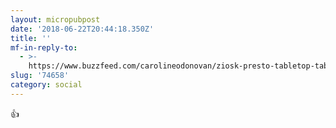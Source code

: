 ```yaml
---
layout: micropubpost
date: '2018-06-22T20:44:18.350Z'
title: ''
mf-in-reply-to:
  - >-
    https://www.buzzfeed.com/carolineodonovan/ziosk-presto-tabletop-tablet-restaurant-rating-servers?utm_term=.flYY91r5Za#.jkloJz4Ol1
slug: '74658'
category: social
---
```

👍
